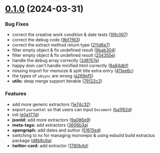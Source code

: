 # [0.1.0](https://github.com/extractus/extractus/compare/e0a177d82f1add97f367e8e765cf3839fd6a7e4c...v0.1.0) (2024-03-31)


### Bug Fixes

* correct the creative work condition & date tests ([19fc067](https://github.com/extractus/extractus/commit/19fc067d3f1ca9ab4dcf2dd424b6d376df8ab164))
* correct the debug code ([9bf7f63](https://github.com/extractus/extractus/commit/9bf7f632a56729ff318b3b0a80804f113fe0c163))
* correct the extract method return type ([211d6e7](https://github.com/extractus/extractus/commit/211d6e791169cd1944afbab093274711e526d6f3))
* filter empty object & fix undefined result ([9bab304](https://github.com/extractus/extractus/commit/9bab3044ad218566b170840f6aeaa8e16cfcbda9))
* filter empty object & fix undefined result ([254355e](https://github.com/extractus/extractus/commit/254355ea150bfb4767ee0cd4ecbe56ccf7d049ab))
* handle the debug array correctly ([2d8157e](https://github.com/extractus/extractus/commit/2d8157e2f71a48181999c70f75217a128e708b54))
* happy dom can't handle minified html correctly ([8a84dbf](https://github.com/extractus/extractus/commit/8a84dbf9ad4d0cbdefb5977510e9f46561f98033))
* missing import for memoize & split title extra entry ([411ee6c](https://github.com/extractus/extractus/commit/411ee6c6b440526236fdbd5d64d3733937f14c33))
* the types of `xAsync` are wrong ([a269ef5](https://github.com/extractus/extractus/commit/a269ef5e4ed273a18469630e41908737eaf43bdc))
* **utils:** deep merge support iterable ([79122c2](https://github.com/extractus/extractus/commit/79122c2202f06952b40debfc26c81aef45cdb22f))


### Features

* add more generic extractors ([1e74c32](https://github.com/extractus/extractus/commit/1e74c32056945704004ff2b8c7f7055ffd3a621c))
* export `parseHtml` so that users can input `Document` ([ba1f62d](https://github.com/extractus/extractus/commit/ba1f62d17a06672296d0595fc3e6b9713f0273b7))
* init ([e0a177d](https://github.com/extractus/extractus/commit/e0a177d82f1add97f367e8e765cf3839fd6a7e4c))
* **jsonld:** add more extractors ([9a086e9](https://github.com/extractus/extractus/commit/9a086e983f69f3018509ebc52f13a7b46676c8fe))
* **meta-tags:** add extractors ([3606b3a](https://github.com/extractus/extractus/commit/3606b3a7564338c7d5e67629b7d14420dd643a12))
* **opengraph:** add dates and author ([51615ed](https://github.com/extractus/extractus/commit/51615ed6a9b7c2d7af5fd6a313058ab2167e0eff))
* switching to nx for managing monorepo & using esbuild build extractus package ([d8b8c6a](https://github.com/extractus/extractus/commit/d8b8c6abb91e220663cfc36ca0fe770226a95b50))
* **twitter-card:** add extractor ([1780b4d](https://github.com/extractus/extractus/commit/1780b4d1f379b3c2462cb2f12783e14b6bd5cda8))



